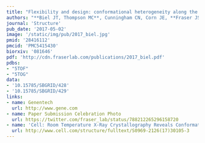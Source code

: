 ```yaml
---
title: "Flexibility and design: conformational heterogeneity along the evolutionary trajectory of a redesigned ubiquitin"
authors: "**Biel JT, Thompson MC**, Cunningham CN, Corn JE, **Fraser JS**"
journal: 'Structure'
pub_date: '2017-05-02'
image: '/static/img/pub/2017_biel.jpg'
pmid: '28416112'
pmcid: 'PMC5415430'
biorxiv: '081646'
pdf: 'http://cdn.fraserlab.com/publications/2017_biel.pdf'
pdbs:
- "5TOF"
- "5TOG"
data:
- '10.15785/SBGRID/428'
- '10.15785/SBGRID/429'
links:
- name: Genentech
  url: http://www.gene.com
- name: Paper Submission Celebration Photo
  url: https://twitter.com/fraser_lab/status/788212265296158720
- name: 'Cell: Room Temperature X-Ray Crystallography Reveals Conformational Heterogeneity of Engineered Proteins'
  url: http://www.cell.com/structure/fulltext/S0969-2126(17)30105-3
---
```


